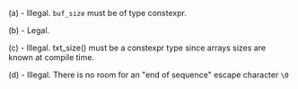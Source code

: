 (a) - Illegal. `buf_size` must be of type constexpr.

(b)  - Legal.

(c) - Illegal. txt_size() must be a constexpr type since arrays sizes are known at compile time.

(d) - Illegal. There is no room for an "end of sequence" escape character `\0`
